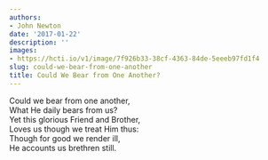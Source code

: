 ```yaml
---
authors:
- John Newton
date: '2017-01-22'
description: ''
images:
- https://hcti.io/v1/image/7f926b33-38cf-4363-84de-5eeeb97fd1f4
slug: could-we-bear-from-one-another
title: Could We Bear from One Another?
---
```


Could we bear from one another,  
What He daily bears from us?  
Yet this glorious Friend and Brother,  
Loves us though we treat Him thus:  
Though for good we render ill,  
He accounts us brethren still.